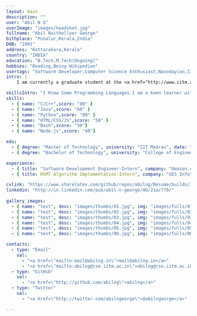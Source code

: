 ```yaml
---
layout: main
description: ""
user: "Abil N G"
userImage: "images/headshot.jpg"
fullname: "Abil Naithelloor George"
bithplace: "Punalur,Kerala,India"
DOB: "1991"
address: "Kottarakara,Kerala"
country: "INDIA"
education: "B.Tech,M.Tech(Ongoing)"
hobbies: "Reading,Being Wikipedian"
usertags: "Software Developer,Computer Science Enthusiast,Navodayian,IITian"
intro: |
    I am currently a graduate student at the <a href="http://www.iitm.ac.in/‎">Indian Institute of Technology Madras</a>.I am doing masters in <a href="http://www.cse.iitm.ac.in/">Computer Science and Engineering</a>.I am interested in Machine Learning, and Algorithms & Data structures

skillsIntro: "I Know Some Programming Languages.I am a keen learner with ability to learn and imbibe new knowledge.Hence able to easily adapt to changing work environment."
skills:
  - { name: "C/C++",score: "80" }
  - { name: "Java",score: "60" }
  - { name: "Python",score: "80" }
  - { name: "HTML/CSS/JS",score: "50" }
  - { name: "Bash",score: "50"}
  - { name: "Node.js",score: "40"}

edu:
  - { degree: "Master of Technology", university: "IIT Madras", date: "2013-2015", duration: "2 yrs (Onging)" }
  - { degree: "Bachelor of Technology", university: "College of Engineering, Trivandrum (University of Kerala)", date: "2009-2013", duration: "4 yrs" }

experience:
  - { title: "Software Development Engineer-Intern", company: "Amazon.com,Chennai", date: "2012-Summer", duration: "2 months ", desc: "Implemented an effective framework for automate testing of Kindle Direct Publishing (KDP) Web Interface." }
  - { title: RSMT Algorithm Implementation-Intern", company: "GES Infotek, Trivandrum", date: "2011-2012", duration: "Part Time", desc: "The Rectilinear Steiner Tree Problem (RSMT) asks for a minimum length tree that interconnects a given set of points by only horizontal and vertical line segments, enabling the use of extra points. Implemented FDP (Fast Dynamic Programming) Algorithm For RSMT by Ganley & Cohoon which is based on Hwang’s theorem. " }

cvlink: "https://www.sharelatex.com/github/repos/abilng/Resume/builds/latest/output.pdf"
linkedin: "http://in.linkedin.com/pub/abil-n-george/4b/21a/770/"
  
gallery_images:
  - { name: "test", desc: "images/thumbs/01.jpg", img: "images/fulls/01.jpg" }
  - { name: "test", desc: "images/thumbs/02.jpg", img: "images/fulls/02.jpg" }
  - { name: "test", desc: "images/thumbs/03.jpg", img: "images/fulls/03.jpg" }
  - { name: "test", desc: "images/thumbs/04.jpg", img: "images/fulls/04.jpg" }
  - { name: "test", desc: "images/thumbs/05.jpg", img: "images/fulls/05.jpg" }
  - { name: "test", desc: "images/thumbs/06.jpg", img: "images/fulls/06.jpg" }

contacts:
  - type: "Email" 
    val:
      - "<a href=\"mailto:mail@abilng.in\">mail@abilng.in</a>"
      - "<a href=\"mailto:abilng@cse.iitm.ac.in\">abilng@cse.iitm.ac.in</a>"
  - type: "GitHub"
    val:
      - "<a href=\"http://github.com/abilng\">abilng</a>"
  - type: "Twitter"
    val:
      - "<a href=\"http://twitter.com/abilngeorge\">@abilngeorge</a>"

---
```

